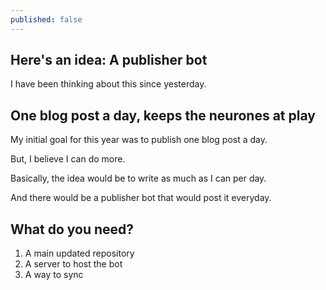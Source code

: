 ```yaml
---
published: false
---
```


## Here's an idea: A publisher bot
I have been thinking about this since yesterday.

## One blog post a day, keeps the neurones at play
My initial goal for this year was to publish one blog post a day.

But, I believe I can do more.

Basically, the idea would be to write as much as I can per day.

And there would be a publisher bot that would post it everyday.

## What do you need?
1. A main updated repository
2. A server to host the bot
3. A way to sync

